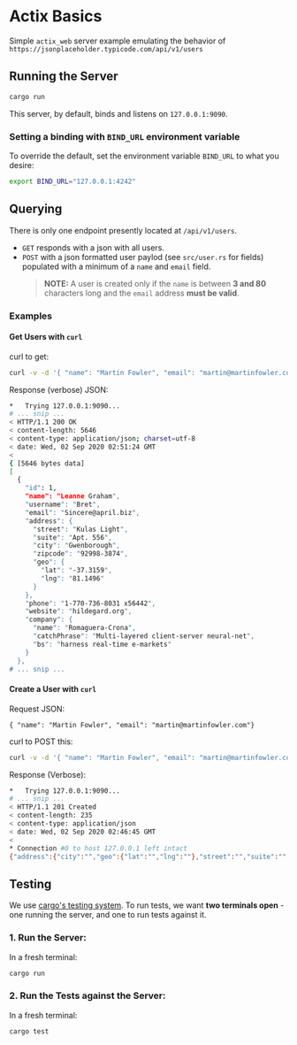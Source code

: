 # Actix Basics

Simple `actix_web` server example emulating the behavior of `https://jsonplaceholder.typicode.com/api/v1/users`

## Running the Server

```bash
cargo run
```

This server, by default, binds and listens on `127.0.0.1:9090`.

### Setting a binding with `BIND_URL` environment variable

To override the default, set the environment variable `BIND_URL` to what you desire:

```bash
export BIND_URL="127.0.0.1:4242"
```

## Querying

There is only one endpoint presently located at `/api/v1/users`.

- `GET` responds with a json with all users.
- `POST` with a json formatted user paylod (see `src/user.rs` for fields) populated with a minimum of a `name` and `email` field.
  > **NOTE:** A user is created only if the `name` is between **3 and 80** characters long and the `email` address **must be valid**.

### Examples

#### Get Users with `curl`

curl to get:

```bash
curl -v -d '{ "name": "Martin Fowler", "email": "martin@martinfowler.com" }' -H "Content-Type: application/json" -X POST 127.0.0.1:9090/api/v1/users
```

Response (verbose) JSON:

```bash
*   Trying 127.0.0.1:9090...
# ... snip ...
< HTTP/1.1 200 OK
< content-length: 5646
< content-type: application/json; charset=utf-8
< date: Wed, 02 Sep 2020 02:51:24 GMT
<
{ [5646 bytes data]
[
  {
    "id": 1,
    "name": "Leanne Graham",
    "username": "Bret",
    "email": "Sincere@april.biz",
    "address": {
      "street": "Kulas Light",
      "suite": "Apt. 556",
      "city": "Gwenborough",
      "zipcode": "92998-3874",
      "geo": {
        "lat": "-37.3159",
        "lng": "81.1496"
      }
    },
    "phone": "1-770-736-8031 x56442",
    "website": "hildegard.org",
    "company": {
      "name": "Romaguera-Crona",
      "catchPhrase": "Multi-layered client-server neural-net",
      "bs": "harness real-time e-markets"
    }
  },
# ... snip ...
```

#### Create a User with `curl`

Request JSON:

```
{ "name": "Martin Fowler", "email": "martin@martinfowler.com"}
```

curl to POST this:

```bash
curl -v -d '{ "name": "Martin Fowler", "email": "martin@martinfowler.com" }' -H "Content-Type: application/json" -X POST 127.0.0.1:9090/api/v1/users
```

Response (Verbose):

```bash
*   Trying 127.0.0.1:9090...
# ... snip ...
< HTTP/1.1 201 Created
< content-length: 235
< content-type: application/json
< date: Wed, 02 Sep 2020 02:46:45 GMT
<
* Connection #0 to host 127.0.0.1 left intact
{"address":{"city":"","geo":{"lat":"","lng":""},"street":"","suite":"","zipcode":""},"company":{"bs":"","catchPhrase":"","name":""},"email":"martin@martinfowler.com","id":11,"name":"Martin Fowler","phone":"","username":"","website":""}
```

## Testing

We use [cargo's testing system](https://doc.rust-lang.org/cargo/commands/cargo-test.html). To run tests, we want **two terminals open** - one running the server, and one to run tests against it.

### 1. Run the Server:

In a fresh terminal:

```bash
cargo run
```

### 2. Run the Tests against the Server:

In a fresh terminal:

```bash
cargo test
```
